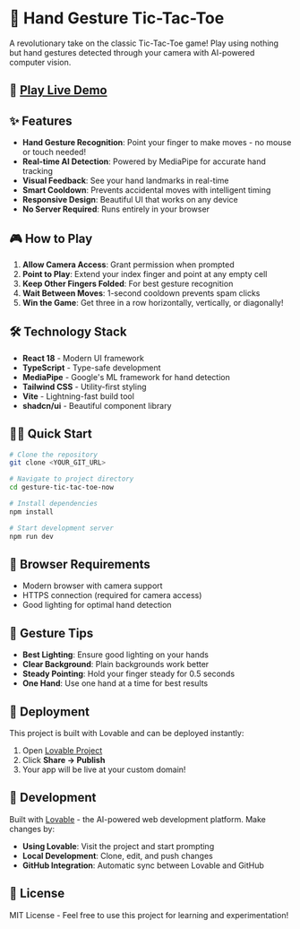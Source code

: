 # 🤙 Hand Gesture Tic-Tac-Toe

A revolutionary take on the classic Tic-Tac-Toe game! Play using nothing but hand gestures detected through your camera with AI-powered computer vision.

## 🚀 [Play Live Demo](https://gesture-tic-tac-toe-now.lovable.app)

## ✨ Features

- **Hand Gesture Recognition**: Point your finger to make moves - no mouse or touch needed!
- **Real-time AI Detection**: Powered by MediaPipe for accurate hand tracking
- **Visual Feedback**: See your hand landmarks in real-time
- **Smart Cooldown**: Prevents accidental moves with intelligent timing
- **Responsive Design**: Beautiful UI that works on any device
- **No Server Required**: Runs entirely in your browser

## 🎮 How to Play

1. **Allow Camera Access**: Grant permission when prompted
2. **Point to Play**: Extend your index finger and point at any empty cell
3. **Keep Other Fingers Folded**: For best gesture recognition
4. **Wait Between Moves**: 1-second cooldown prevents spam clicks
5. **Win the Game**: Get three in a row horizontally, vertically, or diagonally!

## 🛠️ Technology Stack

- **React 18** - Modern UI framework
- **TypeScript** - Type-safe development
- **MediaPipe** - Google's ML framework for hand detection
- **Tailwind CSS** - Utility-first styling
- **Vite** - Lightning-fast build tool
- **shadcn/ui** - Beautiful component library

## 🏃‍♂️ Quick Start

```bash
# Clone the repository
git clone <YOUR_GIT_URL>

# Navigate to project directory
cd gesture-tic-tac-toe-now

# Install dependencies
npm install

# Start development server
npm run dev
```

## 📱 Browser Requirements

- Modern browser with camera support
- HTTPS connection (required for camera access)
- Good lighting for optimal hand detection

## 🎯 Gesture Tips

- **Best Lighting**: Ensure good lighting on your hands
- **Clear Background**: Plain backgrounds work better
- **Steady Pointing**: Hold your finger steady for 0.5 seconds
- **One Hand**: Use one hand at a time for best results

## 🚀 Deployment

This project is built with Lovable and can be deployed instantly:

1. Open [Lovable Project](https://lovable.dev/projects/2b61149f-cd33-4a4d-aa26-aa890b772409)
2. Click **Share → Publish**
3. Your app will be live at your custom domain!

## 🔧 Development

Built with [Lovable](https://lovable.dev) - the AI-powered web development platform. Make changes by:

- **Using Lovable**: Visit the project and start prompting
- **Local Development**: Clone, edit, and push changes
- **GitHub Integration**: Automatic sync between Lovable and GitHub

## 📄 License

MIT License - Feel free to use this project for learning and experimentation!
